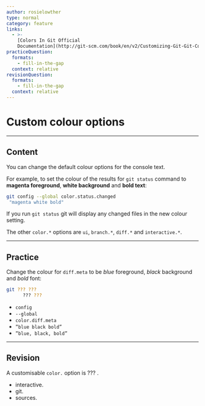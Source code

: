 ```yaml
---
author: rosielowther
type: normal
category: feature
links:
  - >-
    [Colors In Git Official
    Documentation](http://git-scm.com/book/en/v2/Customizing-Git-Git-Configuration#_colors_in_git){website}
practiceQuestion:
  formats:
    - fill-in-the-gap
  context: relative
revisionQuestion:
  formats:
    - fill-in-the-gap
  context: relative
---
```


# Custom colour options


---

## Content

You can change the default colour options for the console text.

For example, to set the colour of the results for `git status` command to **magenta foreground**, **white background** and **bold text**:

```bash
git config --global color.status.changed
 "magenta white bold"
```

If you run `git status` git will display any changed files in the new colour setting.

The other `color.*` options are `ui`, `branch.*`, `diff.*` and `interactive.*`.


---

## Practice

Change the colour for `diff.meta` to be *blue* foreground, *black* background and *bold* font:

```bash
git ??? ???
      ??? ???
```

- `config`
- `--global`
- `color.diff.meta`
- `”blue black bold”`
- `”blue, black, bold”`


---

## Revision

A customisable `color.` option is ??? .

- interactive.
- git.
- sources.
